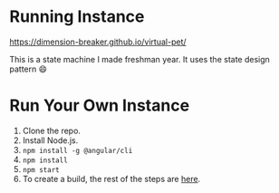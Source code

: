# Running Instance
https://dimension-breaker.github.io/virtual-pet/

This is a state machine I made freshman year. It uses the state design pattern :smile:

# Run Your Own Instance
1. Clone the repo.
2. Install Node.js.
3. `npm install -g @angular/cli`
4. `npm install`
5. `npm start`
6. To create a build, the rest of the steps are [here](https://angular.io/guide/deployment).
